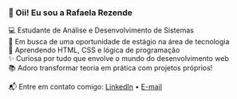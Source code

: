 ### 👋 Oii! Eu sou a Rafaela Rezende

💻 Estudante de Análise e Desenvolvimento de Sistemas  
🎯 Em busca de uma oportunidade de estágio na área de tecnologia  
🌱 Aprendendo HTML, CSS e lógica de programação  
✨ Curiosa por tudo que envolve o mundo do desenvolvimento web  
📚 Adoro transformar teoria em prática com projetos próprios!

📬 Entre em contato comigo:
[LinkedIn](https://www.linkedin.com/in/rafaela-rezende-de-oliveira-1770a3197/) • [E-mail](rezenderafaela2002@gmail.com)
